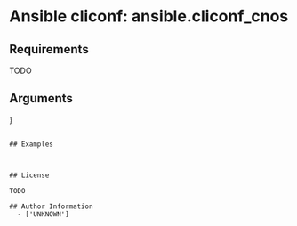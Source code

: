 # Ansible cliconf: ansible.cliconf_cnos





## Requirements

TODO

## Arguments

}
```

## Examples



## License

TODO

## Author Information
  - ['UNKNOWN']
